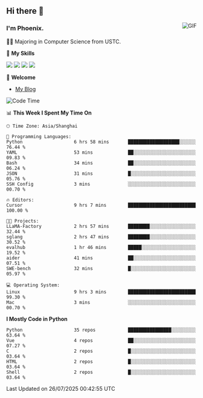 ## Hi there 👋
<img align="right" alt="GIF" src="https://raw.githubusercontent.com/JoeyBling/JoeyBling/master/pic/pusheencode.gif" />

### I'm Phoenix.

👨‍🎓 Majoring in Computer Science from USTC.

🌟 **My Skills**

![](https://img.shields.io/badge/-Python-3e74a2?style=flat-square&logo=Python&logoColor=fff)
![](https://img.shields.io/badge/-C++-9f62a5?style=flat&logo=cplusplus&logoColor=white)
![](https://img.shields.io/badge/-Linux-185886?style=flat-square&logo=Linux&logoColor=fff)
![](https://img.shields.io/badge/-Rust-ff4136?style=flat-square&logo=Rust&logoColor=fff)

💬 **Welcome**

- [My Blog](https://ysy-phoenix.github.io/)

<!--START_SECTION:waka-->
![Code Time](http://img.shields.io/badge/Code%20Time-1%2C734%20hrs%2043%20mins-blue)

📊 **This Week I Spent My Time On** 

```text
🕑︎ Time Zone: Asia/Shanghai

💬 Programming Languages: 
Python                   6 hrs 58 mins       ███████████████████░░░░░░   76.44 % 
YAML                     53 mins             ██░░░░░░░░░░░░░░░░░░░░░░░   09.83 % 
Bash                     34 mins             ██░░░░░░░░░░░░░░░░░░░░░░░   06.24 % 
JSON                     31 mins             █░░░░░░░░░░░░░░░░░░░░░░░░   05.76 % 
SSH Config               3 mins              ░░░░░░░░░░░░░░░░░░░░░░░░░   00.70 % 

🔥 Editors: 
Cursor                   9 hrs 7 mins        █████████████████████████   100.00 % 

🐱‍💻 Projects: 
LLaMA-Factory            2 hrs 57 mins       ████████░░░░░░░░░░░░░░░░░   32.44 % 
sglang                   2 hrs 47 mins       ████████░░░░░░░░░░░░░░░░░   30.52 % 
evalhub                  1 hr 46 mins        █████░░░░░░░░░░░░░░░░░░░░   19.52 % 
aider                    41 mins             ██░░░░░░░░░░░░░░░░░░░░░░░   07.51 % 
SWE-bench                32 mins             █░░░░░░░░░░░░░░░░░░░░░░░░   05.97 % 

💻 Operating System: 
Linux                    9 hrs 3 mins        █████████████████████████   99.30 % 
Mac                      3 mins              ░░░░░░░░░░░░░░░░░░░░░░░░░   00.70 % 
```

**I Mostly Code in Python** 

```text
Python                   35 repos            ████████████████░░░░░░░░░   63.64 % 
Vue                      4 repos             ██░░░░░░░░░░░░░░░░░░░░░░░   07.27 % 
C                        2 repos             █░░░░░░░░░░░░░░░░░░░░░░░░   03.64 % 
HTML                     2 repos             █░░░░░░░░░░░░░░░░░░░░░░░░   03.64 % 
Shell                    2 repos             █░░░░░░░░░░░░░░░░░░░░░░░░   03.64 % 
```




 Last Updated on 26/07/2025 00:42:55 UTC
<!--END_SECTION:waka-->

<!--
**ysy-phoenix/ysy-phoenix** is a ✨ _special_ ✨ repository because its `README.md` (this file) appears on your GitHub profile.

Here are some ideas to get you started:

- 🔭 I’m currently working on ...
- 🌱 I’m currently learning ...
- 👯 I’m looking to collaborate on ...
- 🤔 I’m looking for help with ...
- 💬 Ask me about ...
- 📫 How to reach me: ...
- 😄 Pronouns: ...
- ⚡ Fun fact: ...
-->
